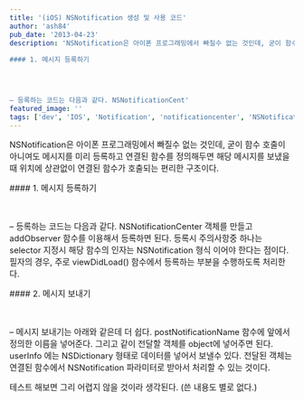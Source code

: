 ```yaml
---
title: '(iOS) NSNotification 생성 및 사용 코드'
author: 'ash84'
pub_date: '2013-04-23'
description: 'NSNotification은 아이폰 프로그래밍에서 빠질수 없는 것인데, 굳이 함수 호출이 아니여도 메시지를 미리 등록하고 연결된 함수를 정의해두면 해당 메시지를 보냈을때 위치에 상관없이 연결된 함수가 호출되는 편리한 구조이다. 
  
#### 1. 메시지 등록하기

 


– 등록하는 코드는 다음과 같다. NSNotificationCent'
featured_image: ''
tags: ['dev', 'IOS', 'Notification', 'notificationcenter', 'NSNotification', 'NSNotificationCenter', 'postNotificationName', '알림']
---
```



<span style="font-size: 11pt;">NSNotification은 아이폰 프로그래밍에서 빠질수 없는 것인데, 굳이 함수 호출이 아니여도 메시지를 미리 등록하고 연결된 함수를 정의해두면 해당 메시지를 보냈을때 위치에 상관없이 연결된 함수가 호출되는 편리한 구조이다. </span>

<span style="font-size: 11pt;">  
#### 1. 메시지 등록하기

 

</span>

<span style="font-size: 11pt;">– 등록하는 코드는 다음과 같다. NSNotificationCenter 객체를 만들고 addObserver 함수를 이용해서 등록하면 된다. 등록시 주의사항중 하나는 selector 지정시 해당 함수의 인자는 NSNotification 형식 이어야 한다는 점이다. 필자의 경우, 주로 viewDidLoad() 함수에서 등록하는 부분을 수행하도록 처리한다. </span>

<script src="https://gist.github.com/AhnSeongHyun/5444248.js"></script>

<span style="font-size: 11pt;">  
#### 2. 메시지 보내기

 

</span>

<span style="font-size: 11pt;">– 메시지 보내기는 아래와 같은데 더 쉽다. postNotificationName 함수에 앞에서 정의한 이름을 넣어준다. 그리고 같이 전달할 객체를 object에 넣어주면 된다. userInfo 에는 NSDictionary 형태로 데이터를 넣어서 보낼수 있다. 전달된 객체는 연결된 함수에서 NSNotification 파라미터로 받아서 처리할 수 있는 것이다. </span>

<script src="https://gist.github.com/AhnSeongHyun/5444277.js"></script>

<span style="font-size: 11pt;">테스트 해보면 그리 어렵지 않을 것이라 생각된다. (쓴 내용도 별로 없다.) </span>



